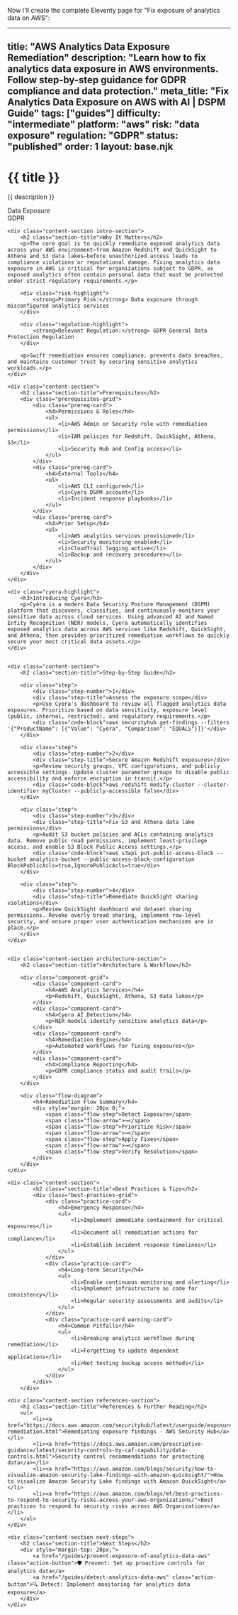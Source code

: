 Now I'll create the complete Eleventy page for "Fix exposure of analytics data on AWS":

---
title: "AWS Analytics Data Exposure Remediation"
description: "Learn how to fix analytics data exposure in AWS environments. Follow step-by-step guidance for GDPR compliance and data protection."
meta_title: "Fix Analytics Data Exposure on AWS with AI | DSPM Guide"
tags: ["guides"]
difficulty: "intermediate"
platform: "aws"
risk: "data exposure"
regulation: "GDPR"
status: "published"
order: 1
layout: base.njk
---

<div class="container">
    <div class="header">
        <h1>{{ title }}</h1>
        <p>{{ description }}</p>
        <div class="badge">Data Exposure</div>
        <div class="badge regulation">GDPR</div>
    </div>

    <div class="content-section intro-section">
        <h2 class="section-title">Why It Matters</h2>
        <p>The core goal is to quickly remediate exposed analytics data across your AWS environment—from Amazon Redshift and QuickSight to Athena and S3 data lakes—before unauthorized access leads to compliance violations or reputational damage. Fixing analytics data exposure in AWS is critical for organizations subject to GDPR, as exposed analytics often contain personal data that must be protected under strict regulatory requirements.</p>
        
        <div class="risk-highlight">
            <strong>Primary Risk:</strong> Data exposure through misconfigured analytics services
        </div>
        
        <div class="regulation-highlight">
            <strong>Relevant Regulation:</strong> GDPR General Data Protection Regulation
        </div>
        
        <p>Swift remediation ensures compliance, prevents data breaches, and maintains customer trust by securing sensitive analytics workloads.</p>
    </div>

    <div class="content-section">
        <h2 class="section-title">Prerequisites</h2>
        <div class="prerequisites-grid">
            <div class="prereq-card">
                <h4>Permissions & Roles</h4>
                <ul>
                    <li>AWS Admin or Security role with remediation permissions</li>
                    <li>IAM policies for Redshift, QuickSight, Athena, S3</li>
                    <li>Security Hub and Config access</li>
                </ul>
            </div>
            <div class="prereq-card">
                <h4>External Tools</h4>
                <ul>
                    <li>AWS CLI configured</li>
                    <li>Cyera DSPM account</li>
                    <li>Incident response playbooks</li>
                </ul>
            </div>
            <div class="prereq-card">
                <h4>Prior Setup</h4>
                <ul>
                    <li>AWS analytics services provisioned</li>
                    <li>Security monitoring enabled</li>
                    <li>CloudTrail logging active</li>
                    <li>Backup and recovery procedures</li>
                </ul>
            </div>
        </div>
    </div>
	
    <div class="cyera-highlight">
        <h3>Introducing Cyera</h3>
        <p>Cyera is a modern Data Security Posture Management (DSPM) platform that discovers, classifies, and continuously monitors your sensitive data across cloud services. Using advanced AI and Named Entity Recognition (NER) models, Cyera automatically identifies exposed analytics data across AWS services like Redshift, QuickSight, and Athena, then provides prioritized remediation workflows to quickly secure your most critical data assets.</p>
    </div>
	

    <div class="content-section">
        <h2 class="section-title">Step-by-Step Guide</h2>
        
        <div class="step">
            <div class="step-number">1</div>
            <div class="step-title">Assess the exposure scope</div>
            <p>Use Cyera's dashboard to review all flagged analytics data exposures. Prioritize based on data sensitivity, exposure level (public, internal, restricted), and regulatory requirements.</p>
            <div class="code-block">aws securityhub get-findings --filters '{"ProductName": [{"Value": "Cyera", "Comparison": "EQUALS"}]}'</div>
        </div>

        <div class="step">
            <div class="step-number">2</div>
            <div class="step-title">Secure Amazon Redshift exposures</div>
            <p>Review security groups, VPC configurations, and publicly accessible settings. Update cluster parameter groups to disable public accessibility and enforce encryption in transit.</p>
            <div class="code-block">aws redshift modify-cluster --cluster-identifier myCluster --publicly-accessible false</div>
        </div>

        <div class="step">
            <div class="step-number">3</div>
            <div class="step-title">Fix S3 and Athena data lake permissions</div>
            <p>Audit S3 bucket policies and ACLs containing analytics data. Remove public read permissions, implement least-privilege access, and enable S3 Block Public Access settings.</p>
            <div class="code-block">aws s3api put-public-access-block --bucket analytics-bucket --public-access-block-configuration BlockPublicAcls=true,IgnorePublicAcls=true</div>
        </div>

        <div class="step">
            <div class="step-number">4</div>
            <div class="step-title">Remediate QuickSight sharing violations</div>
            <p>Review QuickSight dashboard and dataset sharing permissions. Revoke overly broad sharing, implement row-level security, and ensure proper user authentication mechanisms are in place.</p>
        </div>
    </div>


    <div class="content-section architecture-section">
        <h2 class="section-title">Architecture & Workflow</h2>
        
        <div class="component-grid">
            <div class="component-card">
                <h4>AWS Analytics Services</h4>
                <p>Redshift, QuickSight, Athena, S3 data lakes</p>
            </div>
            <div class="component-card">
                <h4>Cyera AI Detection</h4>
                <p>NER models identify sensitive analytics data</p>
            </div>
            <div class="component-card">
                <h4>Remediation Engine</h4>
                <p>Automated workflows for fixing exposures</p>
            </div>
            <div class="component-card">
                <h4>Compliance Reporting</h4>
                <p>GDPR compliance status and audit trails</p>
            </div>
        </div>

        <div class="flow-diagram">
            <h4>Remediation Flow Summary</h4>
            <div style="margin: 20px 0;">
                <span class="flow-step">Detect Exposure</span>
                <span class="flow-arrow">→</span>
                <span class="flow-step">Prioritize Risk</span>
                <span class="flow-arrow">→</span>
                <span class="flow-step">Apply Fixes</span>
                <span class="flow-arrow">→</span>
                <span class="flow-step">Verify Resolution</span>
            </div>
        </div>
    </div>

	<div class="content-section">
	        <h2 class="section-title">Best Practices & Tips</h2>
	        <div class="best-practices-grid">
	            <div class="practice-card">
	                <h4>Emergency Response</h4>
	                <ul>
	                    <li>Implement immediate containment for critical exposures</li>
	                    <li>Document all remediation actions for compliance</li>
	                    <li>Establish incident response timelines</li>
	                </ul>
	            </div>
	            <div class="practice-card">
	                <h4>Long-term Security</h4>
	                <ul>
	                    <li>Enable continuous monitoring and alerting</li>
	                    <li>Implement infrastructure as code for consistency</li>
	                    <li>Regular security assessments and audits</li>
	                </ul>
	            </div>
	            <div class="practice-card warning-card">
	                <h4>Common Pitfalls</h4>
	                <ul>
	                    <li>Breaking analytics workflows during remediation</li>
	                    <li>Forgetting to update dependent applications</li>
	                    <li>Not testing backup access methods</li>
	                </ul>
	            </div>
	        </div>
	    </div>

    <div class="content-section references-section">
        <h2 class="section-title">References & Further Reading</h2>
        <ul>
            <li><a href="https://docs.aws.amazon.com/securityhub/latest/userguide/exposures-remediation.html">Remediating exposure findings - AWS Security Hub</a></li>
            <li><a href="https://docs.aws.amazon.com/prescriptive-guidance/latest/security-controls-by-caf-capability/data-controls.html">Security control recommendations for protecting data</a></li>
            <li><a href="https://aws.amazon.com/blogs/security/how-to-visualize-amazon-security-lake-findings-with-amazon-quicksight/">How to visualize Amazon Security Lake findings with Amazon QuickSight</a></li>
            <li><a href="https://aws.amazon.com/blogs/mt/best-practices-to-respond-to-security-risks-across-your-aws-organizations/">Best practices to respond to security risks across AWS Organizations</a></li>
        </ul>
    </div>

    <div class="content-section next-steps">
        <h2 class="section-title">Next Steps</h2>
        <div style="margin-top: 20px;">
            <a href="/guides/prevent-exposure-of-analytics-data-aws" class="action-button">🛡️ Prevent: Set up proactive controls for analytics data</a>
            <a href="/guides/detect-analytics-data-aws" class="action-button">🔍 Detect: Implement monitoring for analytics data exposure</a>
        </div>
    </div>
</div>